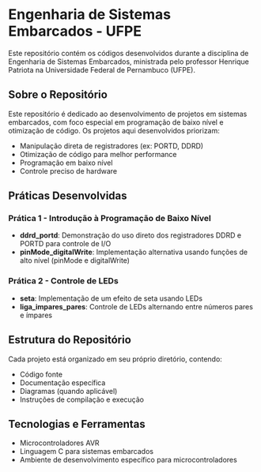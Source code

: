 # Engenharia de Sistemas Embarcados - UFPE

Este repositório contém os códigos desenvolvidos durante a disciplina de Engenharia de Sistemas Embarcados, ministrada pelo professor Henrique Patriota na Universidade Federal de Pernambuco (UFPE).

## Sobre o Repositório

Este repositório é dedicado ao desenvolvimento de projetos em sistemas embarcados, com foco especial em programação de baixo nível e otimização de código. Os projetos aqui desenvolvidos priorizam:

- Manipulação direta de registradores (ex: PORTD, DDRD)
- Otimização de código para melhor performance
- Programação em baixo nível
- Controle preciso de hardware

## Práticas Desenvolvidas

### Prática 1 - Introdução à Programação de Baixo Nível
- **ddrd_portd**: Demonstração do uso direto dos registradores DDRD e PORTD para controle de I/O
- **pinMode_digitalWrite**: Implementação alternativa usando funções de alto nível (pinMode e digitalWrite)

### Prática 2 - Controle de LEDs
- **seta**: Implementação de um efeito de seta usando LEDs
- **liga_impares_pares**: Controle de LEDs alternando entre números pares e ímpares

## Estrutura do Repositório

Cada projeto está organizado em seu próprio diretório, contendo:
- Código fonte
- Documentação específica
- Diagramas (quando aplicável)
- Instruções de compilação e execução

## Tecnologias e Ferramentas

- Microcontroladores AVR
- Linguagem C para sistemas embarcados
- Ambiente de desenvolvimento específico para microcontroladores

